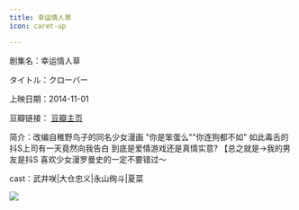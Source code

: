 ```yaml
---
title: 幸运情人草
icon: caret-up

---
```


剧集名：幸运情人草

タイトル：クローバー

上映日期：2014-11-01

豆瓣链接： [豆瓣主页](https://movie.douban.com/subject/25845399/)

简介：改编自稚野鸟子的同名少女漫画 "你是笨蛋么""你连狗都不如" 如此毒舌的抖S上司有一天竟然向我告白 到底是爱情游戏还是真情实意? 【总之就是→我的男友是抖S 喜欢少女漫罗曼史的一定不要错过～ ​​​
​​​

cast：武井咲|大仓忠义|永山绚斗|夏菜

![](https://listpic.tsgsanjiao.com/movie/2014/2014xyqrc.jpg)
